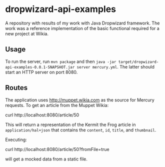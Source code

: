 # dropwizard-api-examples

A repository with results of my work with Java Dropwizard framework. The work was a reference implementation of the basic functional required for a new project at Wikia.

## Usage

To run the server, run `mvn package` and then `java -jar target/dropwizard-api-examples-0.0.1-SNAPSHOT.jar server mercury.yml`. The latter should start an HTTP server on port 8080.

## Routes

The application uses http://muppet.wikia.com as the source for Mercury requests. To get an article from the Muppet Wikia:

curl http://localhost:8080/article/50

This will return a representation of the Kermit the Frog article in `application/hal+json` that contains the `content`, `id`, `title`, and `thumbnail`.

Executing:

curl http://localhost:8080/article/50?fromFile=true

will get a mocked data from a static file.
